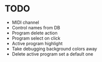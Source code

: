 # TODO

- MIDI channel
- Control names from DB
- Program delete action
- Program select on click
- Active program highlight
- Take debugging background colors away
- Delete active program set a default one
